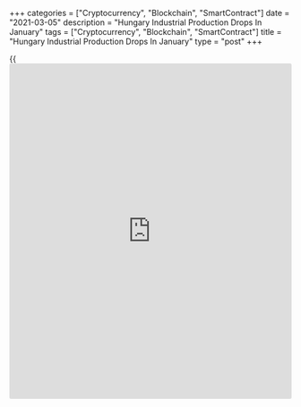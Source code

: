+++
categories = ["Cryptocurrency", "Blockchain", "SmartContract"]
date = "2021-03-05"
description = "Hungary Industrial Production Drops In January"
tags = ["Cryptocurrency", "Blockchain", "SmartContract"]
title = "Hungary Industrial Production Drops In January"
type = "post"
+++

{{<iframe id="large-banner" src="https://www.bounty.group/#slide=9.0" width="100%" height="600" scrolling="no" style="border: 0px solid rgb(216, 221, 230); border-radius: 3px;">}}

Hungary's industrial production declined for the first time in four
months in January, data from the Hungarian Central Statistical Office
showed on Friday.

Industrial production declined a working-day adjusted 2.8 percent year-
on-year in January, after a 1.0 percent increase in December.

The industrial production volume decreased 6.7 percent yearly in
January, after a 5.8 percent growth in the previous month. Economists
had forecast a 4.0 percent fall.

A decline in production was observed in manufacture of transport
equipment and food products, beverages and tobacco, while a growth was
seen in manufacture of computer, electronic and optical products, the
agency said.

On a seasonally adjusted basis, industrial production rose 0.2 percent
monthly in January, after a 2.7 percent decline in the prior month.

For comments and feedback [contact](https://www.playgroundfx.com/contact/): editorial@rtt[news](https://www.letsplayfx.com/blog/forex-news-website/).com

[Economic News][1]

 **What parts of the world are seeing the best (and worst) economic
performances lately? Click[here][2] to check out our [Econ Scorecard][2]
and find out! See up-to-the-moment [ranking](https://www.playgroundfx.com/blog/crypto-exchange-ranking/)s for the best and worst
performers in [GDP][3], [unemployment rate][4], [inflation][5] and much
more.**

   1. www.rtt[news](https://www.letsplayfx.com/blog/forex-news-website/).com/Content/EconomicNews.aspx
   2. www.rtt[news](https://www.letsplayfx.com/blog/forex-news-website/).com/economic-scorecard/world-rank/industrial-production/highest-performance.aspx
   3. www.rtt[news](https://www.letsplayfx.com/blog/forex-news-website/).com/economic-scorecard/world-rank/GDP/highest-performance.aspx
   4. www.rtt[news](https://www.letsplayfx.com/blog/forex-news-website/).com/economic-scorecard/world-rank/unemployment-rate/lowest-performance.aspx
   5. www.rtt[news](https://www.letsplayfx.com/blog/forex-news-website/).com/economic-scorecard/world-rank/CPI/highest-performance.aspx